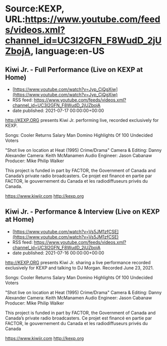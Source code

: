 # Source:KEXP, URL:https://www.youtube.com/feeds/videos.xml?channel_id=UC3I2GFN_F8WudD_2jUZbojA, language:en-US

## Kiwi Jr. - Full Performance (Live on KEXP at Home)
 - [https://www.youtube.com/watch?v=Jyp_CjQgXiw](https://www.youtube.com/watch?v=Jyp_CjQgXiw)
 - RSS feed: https://www.youtube.com/feeds/videos.xml?channel_id=UC3I2GFN_F8WudD_2jUZbojA
 - date published: 2021-07-17 00:00:00+00:00

http://KEXP.ORG presents Kiwi Jr. performing live, recorded exclusively for KEXP.

Songs:
Cooler Returns
Salary Man
Domino
Highlights Of 100
Undecided Voters

"Shot live on location at Heat (1995) Crime/Drama"
Camera & Editing: Danny Alexander
Camera: Keith McManamen
Audio Engineer: Jason Cabanaw
Producer: Mike Philip Walker

This project is funded in part by FACTOR, the Government of Canada and Canada’s private radio broadcasters. 
Ce projet est financé en partie par FACTOR, le gouvernement du Canada et les radiodiffuseurs privés du Canada.

https://www.kiwijr.com
http://kexp.org

## Kiwi Jr. - Performance & Interview (Live on KEXP at Home)
 - [https://www.youtube.com/watch?v=Vs5JM1zfCSE](https://www.youtube.com/watch?v=Vs5JM1zfCSE)
 - RSS feed: https://www.youtube.com/feeds/videos.xml?channel_id=UC3I2GFN_F8WudD_2jUZbojA
 - date published: 2021-07-16 00:00:00+00:00

http://KEXP.ORG presents Kiwi Jr. sharing a live performance recorded exclusively for KEXP and talking to DJ Morgan. Recorded June 23, 2021.

Songs:
Cooler Returns
Salary Man
Domino
Highlights Of 100
Undecided Voters

"Shot live on location at Heat (1995) Crime/Drama"
Camera & Editing: Danny Alexander
Camera: Keith McManamen
Audio Engineer: Jason Cabanaw
Producer: Mike Philip Walker

This project is funded in part by FACTOR, the Government of Canada and Canada’s private radio broadcasters. 
Ce projet est financé en partie par FACTOR, le gouvernement du Canada et les radiodiffuseurs privés du Canada

https://www.kiwijr.com
http://kexp.org

